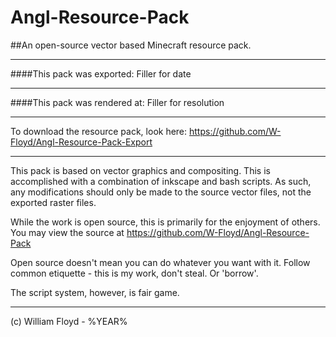 # Angl-Resource-Pack
##An open-source vector based Minecraft resource pack.
***
####This pack was exported:
Filler for date
***
####This pack was rendered at:
Filler for resolution
***

To download the resource pack, look here: https://github.com/W-Floyd/Angl-Resource-Pack-Export

***

This pack is based on vector graphics and compositing.
This is accomplished with a combination of inkscape and bash scripts.
As such, any modifications should only be made to the source vector files, not the exported raster files.

While the work is open source, this is primarily for the enjoyment of others.
You may view the source at https://github.com/W-Floyd/Angl-Resource-Pack

Open source doesn't mean you can do whatever you want with it.
Follow common etiquette - this is my work, don't steal. Or 'borrow'.

The script system, however, is fair game.

***

(c) William Floyd - %YEAR%
